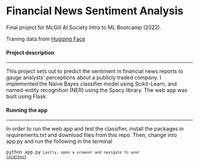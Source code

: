 # Financial News Sentiment Analysis
Final project for McGill AI Society Intro to ML Bootcamp (2022).

Traning data from [Hugging Face](https://huggingface.co/datasets/financial_phrasebank)

#### Project description
---
This project sets out to predict the sentiment in financial news reports to gauge analysts' perceptions about a publicly traded company. I implemented the Naive Bayes classifier model using Scikit-Learn, and named-entity recognition (NER) using the Spacy library. The web app was built using Flask. 

#### Running the app
---
In order to run the web app and test the classifier, install the packages in requirements.txt and download files from this repo. Then, change into app.py and run the following in the terminal

  <code>python app.py<code>
Lastly, open a vrowser and navigate to your [localhost](http://localhost:5000/)
